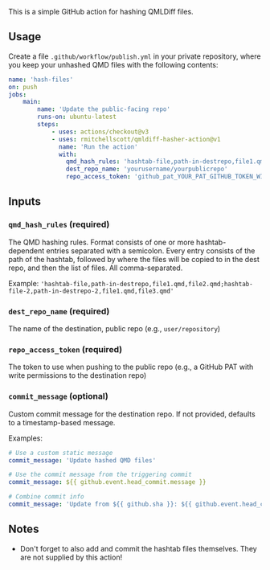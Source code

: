 This is a simple GitHub action for hashing QMLDiff files.

## Usage

Create a file `.github/workflow/publish.yml` in your private repository, where you keep your unhashed QMD files with the following contents:

```yaml
name: 'hash-files'
on: push
jobs:
    main:
        name: 'Update the public-facing repo'
        runs-on: ubuntu-latest
        steps:
            - uses: actions/checkout@v3
            - uses: rmitchellscott/qmldiff-hasher-action@v1
              name: 'Run the action'
              with:
                qmd_hash_rules: 'hashtab-file,path-in-destrepo,file1.qmd,file2.qmd....;hashtab-file-2;path-in-destrepo-2,file1.qmd,file3.qmd'
                dest_repo_name: 'yourusername/yourpublicrepo'
                repo_access_token: 'github_pat_YOUR_PAT_GITHUB_TOKEN_WITH_PRIVILEGES_TO_EDIT_DESTREPO'
```

## Inputs

### `qmd_hash_rules` (required)
The QMD hashing rules. Format consists of one or more hashtab-dependent entries separated with a semicolon. Every entry consists of the path of the hashtab, followed by where the files will be copied to in the dest repo, and then the list of files. All comma-separated.

Example: `'hashtab-file,path-in-destrepo,file1.qmd,file2.qmd;hashtab-file-2,path-in-destrepo-2,file1.qmd,file3.qmd'`

### `dest_repo_name` (required)
The name of the destination, public repo (e.g., `user/repository`)

### `repo_access_token` (required)
The token to use when pushing to the public repo (e.g., a GitHub PAT with write permissions to the destination repo)

### `commit_message` (optional)
Custom commit message for the destination repo. If not provided, defaults to a timestamp-based message.

Examples:
```yaml
# Use a custom static message
commit_message: 'Update hashed QMD files'

# Use the commit message from the triggering commit
commit_message: ${{ github.event.head_commit.message }}

# Combine commit info
commit_message: 'Update from ${{ github.sha }}: ${{ github.event.head_commit.message }}'
```

## Notes

- Don't forget to also add and commit the hashtab files themselves. They are not supplied by this action!
